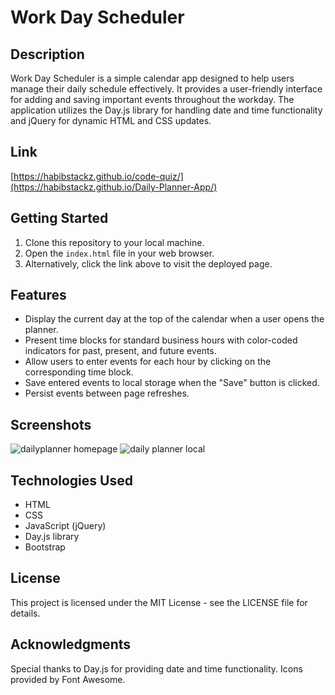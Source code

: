 # Work Day Scheduler

## Description

Work Day Scheduler is a simple calendar app designed to help users manage their daily schedule effectively. It provides a user-friendly interface for adding and saving important events throughout the workday. The application utilizes the Day.js library for handling date and time functionality and jQuery for dynamic HTML and CSS updates.

## Link

[https://habibstackz.github.io/code-quiz/](https://habibstackz.github.io/Daily-Planner-App/)

## Getting Started

1. Clone this repository to your local machine.
2. Open the `index.html` file in your web browser.
3. Alternatively, click the link above to visit the deployed page.

## Features

- Display the current day at the top of the calendar when a user opens the planner.
- Present time blocks for standard business hours with color-coded indicators for past, present, and future events.
- Allow users to enter events for each hour by clicking on the corresponding time block.
- Save entered events to local storage when the "Save" button is clicked.
- Persist events between page refreshes.

## Screenshots
![dailyplanner homepage](https://github.com/HabibStackz/Daily-Planner-App/assets/105345889/5e43e1c2-c05c-44a9-9e99-5e350fb74f0d)
![daily planner local](https://github.com/HabibStackz/Daily-Planner-App/assets/105345889/43b194dc-4978-4fac-8ad8-53ba46eb6603)

## Technologies Used

- HTML
- CSS
- JavaScript (jQuery)
- Day.js library
- Bootstrap

## License
This project is licensed under the MIT License - see the LICENSE file for details.

## Acknowledgments
Special thanks to Day.js for providing date and time functionality.
Icons provided by Font Awesome.
